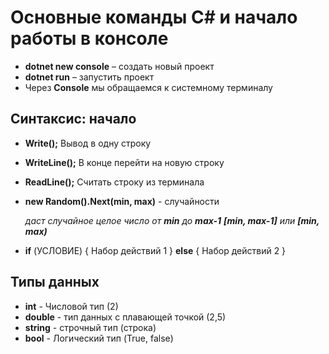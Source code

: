 # Основные команды С# и начало работы в консоле

* **dotnet new console** – создать новый проект
* **dotnet run** – запустить проект
* Через **Console** мы обращаемся к системному 
терминалу

## Синтаксис: начало

* **Write();** Вывод в одну строку
* **WriteLine();** В конце перейти на новую строку
* **ReadLine();** Считать строку из терминала
* **new Random().Next(min, max)** - случайности

    _даст случайное целое число от **min** до **max-1**
    **[min, max-1]** или **[min, max)**_
* **if** (УСЛОВИЕ)
{
    Набор действий 1
}
**else**
{
    Набор действий 2
}

## Типы данных

* **int** - Числовой тип (2)
* **double** - тип данных с плавающей точкой (2,5)
* **string** - строчный тип (строка)
* **bool** - Логический тип (True, false)
